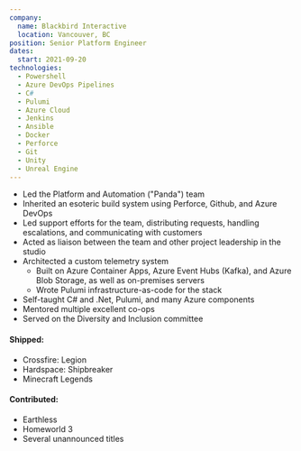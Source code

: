 ```yaml
---
company:
  name: Blackbird Interactive
  location: Vancouver, BC
position: Senior Platform Engineer
dates:
  start: 2021-09-20
technologies:
  - Powershell
  - Azure DevOps Pipelines
  - C#
  - Pulumi
  - Azure Cloud
  - Jenkins
  - Ansible
  - Docker
  - Perforce
  - Git
  - Unity
  - Unreal Engine
---
```


* Led the Platform and Automation ("Panda") team
* Inherited an esoteric build system using Perforce, Github, and Azure DevOps
* Led support efforts for the team, distributing requests, handling escalations, and communicating with customers
* Acted as liaison between the team and other project leadership in the studio
* Architected a custom telemetry system
  * Built on Azure Container Apps, Azure Event Hubs (Kafka), and Azure Blob Storage, as well as on-premises servers
  * Wrote Pulumi infrastructure-as-code for the stack
* Self-taught C# and .Net, Pulumi, and many Azure components
* Mentored multiple excellent co-ops
* Served on the Diversity and Inclusion committee

#### Shipped:

* Crossfire: Legion
* Hardspace: Shipbreaker
* Minecraft Legends

#### Contributed:

* Earthless
* Homeworld 3
* Several unannounced titles